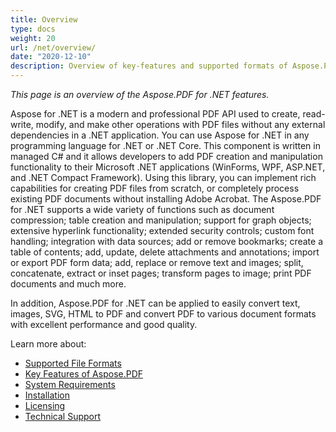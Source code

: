 ```yaml
---
title: Overview
type: docs
weight: 20
url: /net/overview/
date: "2020-12-10"
description: Overview of key-features and supported formats of Aspose.PDF for .NET, installation and licensing manual of .NET library.
---
```


_This page is an overview of the Aspose.PDF for .NET features._

Aspose for .NET is a modern and professional PDF API used to create, read-write, modify, and make other operations with PDF files without any external dependencies in a .NET application. You can use Aspose for .NET in any programming language for .NET or .NET Core.
This component is written in managed C# and it allows developers to add PDF creation and manipulation functionality to their Microsoft .NET applications (WinForms, WPF, ASP.NET, and .NET Compact Framework).
Using this library, you can implement rich capabilities for creating PDF files from scratch, or completely process existing PDF documents without installing Adobe Acrobat.
The Aspose.PDF for .NET supports a wide variety of functions such as document compression; table creation and manipulation; support for graph objects; extensive hyperlink functionality; extended security controls; custom font handling; integration with data sources; add or remove bookmarks; create a table of contents; add, update, delete attachments and annotations; import or export PDF form data; add, replace or remove text and images; split, concatenate, extract or inset pages; transform pages to image; print PDF documents and much more.

In addition, Aspose.PDF for .NET can be applied to easily convert text, images, SVG, HTML to PDF and convert PDF to various document formats with excellent performance and good quality.

Learn more about:

- [Supported File Formats](/pdf/net/supported-file-formats/)
- [Key Features of Aspose.PDF](/pdf/net/key-features/)
- [System Requirements](/pdf/net/system-requirements/)
- [Installation](/pdf/net/installation/)
- [Licensing](/pdf/net/licensing/)
- [Technical Support](/pdf/net/technical-support/)
